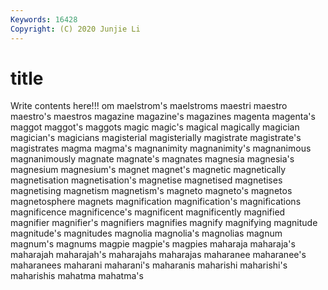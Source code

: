 ```yaml
---
Keywords: 16428
Copyright: (C) 2020 Junjie Li
---
```


# title

Write contents here!!!
om 
maelstrom's 
maelstroms 
maestri 
maestro 
maestro's 
maestros 
magazine 
magazine's 
magazines
magenta 
magenta's 
maggot 
maggot's 
maggots 
magic 
magic's 
magical 
magically 
magician
magician's 
magicians 
magisterial 
magisterially 
magistrate 
magistrate's 
magistrates 
magma 
magma's 
magnanimity
magnanimity's 
magnanimous 
magnanimously 
magnate 
magnate's 
magnates 
magnesia 
magnesia's 
magnesium 
magnesium's
magnet 
magnet's 
magnetic 
magnetically 
magnetisation 
magnetisation's 
magnetise 
magnetised 
magnetises 
magnetising
magnetism 
magnetism's 
magneto 
magneto's 
magnetos 
magnetosphere 
magnets 
magnification 
magnification's 
magnifications
magnificence 
magnificence's 
magnificent 
magnificently 
magnified 
magnifier 
magnifier's 
magnifiers 
magnifies 
magnify
magnifying 
magnitude 
magnitude's 
magnitudes 
magnolia 
magnolia's 
magnolias 
magnum 
magnum's 
magnums
magpie 
magpie's 
magpies 
maharaja 
maharaja's 
maharajah 
maharajah's 
maharajahs 
maharajas 
maharanee
maharanee's 
maharanees 
maharani 
maharani's 
maharanis 
maharishi 
maharishi's 
maharishis 
mahatma 
mahatma's
